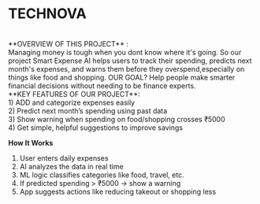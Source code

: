# TECHNOVA
<br>
**OVERVIEW OF THIS PROJECT** : <br>
Managing money is tough when you dont know where it's going. So our project Smart Expense AI helps users to track their spending, predicts next month's expenses, and warns them before they overspend,especially on things like food and shopping.
OUR GOAL? Help people make smarter financial decisions without needing to be finance experts. 
<br>
**KEY FEATURES OF OUR PROJECT**: <br>
1) ADD and categorize expenses easily <br>
2) Predict next month’s spending using past data<br>
3) Show warning when spending on food/shopping crosses ₹5000<br>
4) Get simple, helpful suggestions to improve savings<br>

**How It Works** <br>
1. User enters daily expenses  <br>
2. AI analyzes the data in real time  <br>
3. ML logic classifies categories like food, travel, etc.  <br>
4. If predicted spending > ₹5000 → show a  warning  <br>
5. App suggests actions like reducing takeout or shopping less <br>
